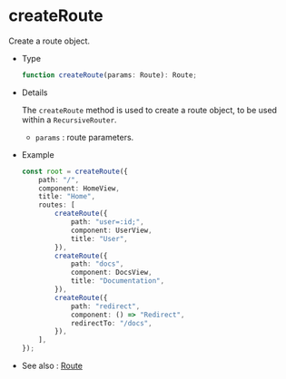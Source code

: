# createRoute

Create a route object.

-   Type

    ```ts
    function createRoute(params: Route): Route;
    ```

-   Details

    The `createRoute` method is used to create a route object, to be used within a `RecursiveRouter`.

    -   `params` : route parameters.

-   Example

    ```ts
    const root = createRoute({
        path: "/",
        component: HomeView,
        title: "Home",
        routes: [
            createRoute({
                path: "user=:id;",
                component: UserView,
                title: "User",
            }),
            createRoute({
                path: "docs",
                component: DocsView,
                title: "Documentation",
            }),
            createRoute({
                path: "redirect",
                component: () => "Redirect",
                redirectTo: "/docs",
            }),
        ],
    });
    ```

-   See also :
    [Route](/recursive-docs/core/Route)

